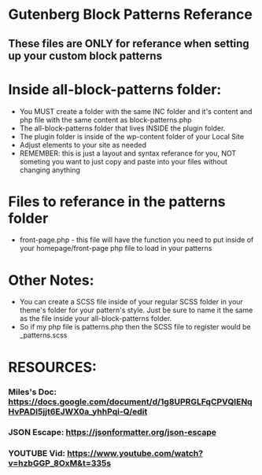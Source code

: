 # Gutenberg Block Patterns Referance 

## These files are ONLY for referance when setting up your custom block patterns

# Inside all-block-patterns folder:
* You MUST create a folder with the same INC folder and it's content and php file with the same content as block-patterns.php
* The all-block-patterns folder that lives INSIDE the plugin folder.
* The plugin folder is inside of the wp-content folder of your Local Site
* Adjust elements to your site as needed
* REMEMBER: this is just a layout and syntax referance for you, NOT someting you want to just copy and paste into your files without changing anything

# Files to referance in the patterns folder
 * front-page.php - this file will have the function you need to put inside of your homepage/front-page php file to load in your patterns

# Other Notes:

* You can create a SCSS file inside of your regular SCSS folder in your theme's folder for your pattern's style. Just be sure to name it the same as the file inside your all-block-patterns folder.
* So if my php file is patterns.php then the SCSS file to register would be _patterns.scss

# RESOURCES:

### Miles's Doc: https://docs.google.com/document/d/1g8UPRGLFqCPVQIENqHvPADI5jjt6EJWX0a_yhhPqi-Q/edit
### JSON Escape: https://jsonformatter.org/json-escape
### YOUTUBE Vid: https://www.youtube.com/watch?v=hzbGGP_8OxM&t=335s
